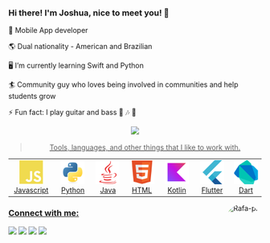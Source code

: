 ### Hi there! I'm Joshua, nice to meet you! 👋

📱  Mobile App developer
   
🌎 Dual nationality - American and Brazilian

🖥️ I’m currently learning Swift and Python

🏄‍ Community guy who loves being involved in communities and help students grow


⚡ Fun fact: I play guitar and bass 🎸 🎶 🤘




<div align="center">
  <a href="https://github.com/JJandoso">
  <img height="180em" src="https://github-readme-stats.vercel.app/api?username=JJandoso&show_icons=true&theme=maroongold&include_all_commits=true&count_private=true"/>
 
 > Tools, languages, and other things that I like to work with.

<table>
  <tr>
    <td align="center" width="96">
      <a href="#jjandoso-tech">
        <img src="https://raw.githubusercontent.com/devicons/devicon/master/icons/javascript/javascript-plain.svg" width="48" height="48" alt="Javascrispt" />
      </a>
      <br>Javascript
    </td>
    <td align="center" width="96">
      <a href="#jjandoso-tech">
        <img src="https://raw.githubusercontent.com/devicons/devicon/master/icons/python/python-original.svg" width="48" height="48" alt="Python" />
      </a>
      <br>Python
    </td>
    <td align="center" width="96">
      <a href="#jjandoso-tech">
        <img src="https://raw.githubusercontent.com/devicons/devicon/master/icons/java/java-plain.svg" width="48" height="48" alt="java" />
      </a>
      <br>Java
    </td>
    <td align="center" width="96">
      <a href="#jjandoso-tech">
        <img src="https://raw.githubusercontent.com/devicons/devicon/master/icons/html5/html5-original.svg" width="48" height="48" alt="HTML" />
      </a>
      <br>HTML
    </td>
    <td align="center" width="96">
      <a href="#jjandoso-tech">
        <img src="https://raw.githubusercontent.com/devicons/devicon/master/icons/kotlin/kotlin-original.svg" width="48" height="48" alt="Kotlin" />
      </a>
      <br>Kotlin
    </td>
    <td align="center"  width="96">
      <a href="#jjandoso-tech">
        <img src="https://raw.githubusercontent.com/devicons/devicon/master/icons/flutter/flutter-original.svg" width="48" height="48" alt="Flutter" />
      </a>
      <br>Flutter
    </td>
     <td align="center"  width="96">
      <a href="#jjandoso-tech">
        <img src="https://raw.githubusercontent.com/devicons/devicon/master/icons/dart/dart-original.svg" width="48" height="48" alt="dart" />
      </a>
      <br>Dart
    </td>
  </tr>
</table>
  <img align="right" alt="Rafa-pic" height="200" style="border-radius:150px;" src="https://cdn.dribbble.com/users/1055192/screenshots/3709363/guitars_morphing.gif">
</div>

 ### Connect with me:
 
<div> 
   <a href="https://www.linkedin.com/in/joshua-jandoso/" target="_blank"><img src="https://img.shields.io/badge/-LinkedIn-%230077B5?style=for-the-badge&logo=linkedin&logoColor=white" target="_blank"></a>
  <a href="https://www.instagram.com/joshua_jandoso/" target="_blank"><img src="https://img.shields.io/badge/-Instagram-%23E4405F?style=for-the-badge&logo=instagram&logoColor=white" target="_blank"></a>
 <a href="https://discord.gg/ppge4fZF" target="_blank"><img src="https://img.shields.io/badge/Discord-7289DA?style=for-the-badge&logo=discord&logoColor=white" target="_blank"></a> 
  <a href = "mailto:jjandoso@gmail.com"><img src="https://img.shields.io/badge/Gmail-D14836?style=for-the-badge&logo=gmail&logoColor=white" target="_blank"></a>

  
 
